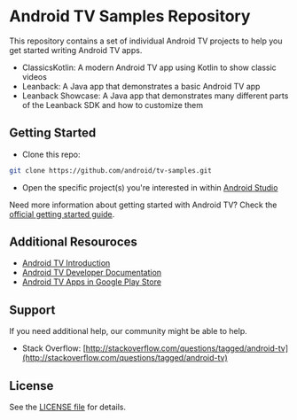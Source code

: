 Android TV Samples Repository
=============================

This repository contains a set of individual Android TV projects to help you get started writing Android TV apps.

- ClassicsKotlin: A modern Android TV app using Kotlin to show classic videos
- Leanback: A Java app that demonstrates a basic Android TV app
- Leanback Showcase: A Java app that demonstrates many different parts of the Leanback SDK and how to customize them

## Getting Started

- Clone this repo:

```sh
git clone https://github.com/android/tv-samples.git
```

- Open the specific project(s) you're interested in within [Android Studio][studio]

Need more information about getting started with Android TV? Check the [official getting started guide][getting-started].

## Additional Resouroces

- [Android TV Introduction](http://www.android.com/tv/)
- [Android TV Developer Documentation](http://developer.android.com/tv)
- [Android TV Apps in Google Play Store][store-apps]

## Support

If you need additional help, our community might be able to help.

- Stack Overflow: [http://stackoverflow.com/questions/tagged/android-tv](http://stackoverflow.com/questions/tagged/android-tv)

## License

See the [LICENSE file][license] for details.

[studio]: https://developer.android.com/tools/studio/index.html
[getting-started]: https://developer.android.com/training/tv/start/start.html
[store-apps]: https://play.google.com/store/apps/collection/promotion_3000e26_androidtv_apps_all
[license]: LICENSE
